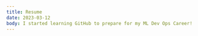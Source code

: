 ```yaml
---
title: Resume
date: 2023-03-12
body: I started learning GitHub to prepare for my ML Dev Ops Career!
---
```


